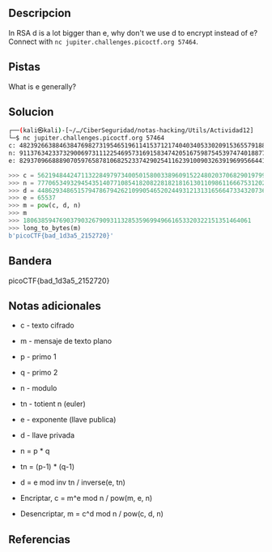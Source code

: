 ## Descripcion

In RSA d is a lot bigger than e, why don't we use d to encrypt instead of e? Connect with `nc jupiter.challenges.picoctf.org 57464`.

## Pistas

What is e generally?

## Solucion
``` bash
┌──(kali㉿kali)-[~/…/CiberSeguridad/notas-hacking/Utils/Actividad12]
└─$ nc jupiter.challenges.picoctf.org 57464  
c: 48239266388463847698273195465196114153712174040340533020915365579188427944255820873148320962425490652317175411529292005834886867792974210657723914091342310455449097982449261477894670982409721908501905326738711646383546135642751820019383377422161957303446495470318129132109129404253633670084112723818341331290
n: 91137634233732900697311122546957316915834742051675987545397474018877897915506476593935755554284624623260955900561083639417646792610793200731046385773172790452867953966118762565166344747296893817837082172800739453907374700848063775704747899184474565239715580894588224527586448000625762338767978960085315564919
e: 8293709668889070597658781068252337429025411623910090326391969956644151901491991186753022660874826453043751483756447546050121999345877453181560960140854821053723723325730213998081201623118681167532316837051224524489392589003583913462457089885299314841937051073203270942479426480999470933281397020778184449441
```


``` python
>>> c = 56219484424711322849797340050158003389609152248020370682901979929862611028516442651534490307673154215011275295714029629930390940917782955468764224002436924210564492556511945560600935631885432777589848709204583408941937254266415602956238708259798498011341690886098680524950099480372805803228132901060717580383
>>> n = 77706534932945435140771085418208228182181613011098611666753120256117012261809473892214358795513910423410202805606008848214602473821725452321578962903674156624594563387149610699188531946009934112873845790085890455927478515537726321616558494924784907783922416892098772075907299198814376375895459987769520991533
>>> d = 44862934865157947867942621099054652024493121313165664733432073655045232356532722945202171197123149193441442903332690797410560657369007216373828268297088948168027836599048012942402007051728165951830756370137233279091842576967692552347625055286992218674723660521826202633173619316621102029252756981591921018433
>>> e = 65537
>>> m = pow(c, d, n)
>>> m
>>> 180638594769037903267909311328535969949661653320322151351464061
>>> long_to_bytes(m)
b'picoCTF{bad_1d3a5_2152720}'
```
## Bandera
picoCTF{bad_1d3a5_2152720}

## Notas adicionales

- c - texto cifrado
- m - mensaje de texto plano
- p - primo 1
- q - primo 2
- n - modulo
- tn - totient n (euler)
- e - exponente (llave publica) 
- d - llave privada

- n = p * q
- tn = (p-1) * (q-1)
- d = e mod inv tn / inverse(e, tn)
- Encriptar, c = m^e mod n / pow(m, e, n)
- Desencriptar, m = c^d mod n / pow(c, d, n)
## Referencias